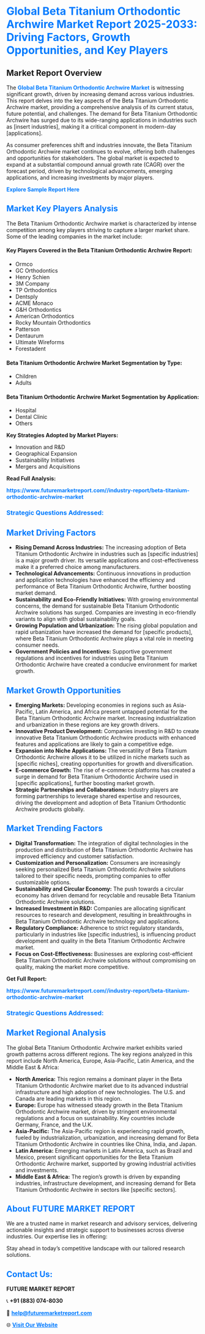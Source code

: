 <h1 style="color: #007BFF;">Global Beta Titanium Orthodontic Archwire Market Report 2025-2033: Driving Factors, Growth Opportunities, and Key Players</h1>

<section id="overview">
<h2>Market Report Overview</h2>
<p>The <a href="https://www.futuremarketreport.com//industry-report/beta-titanium-orthodontic-archwire-market" style="color: #007BFF; text-decoration: none;"><strong>Global Beta Titanium Orthodontic Archwire Market</strong></a> is witnessing significant growth, driven by increasing demand across various industries. This report delves into the key aspects of the Beta Titanium Orthodontic Archwire market, providing a comprehensive analysis of its current status, future potential, and challenges. The demand for Beta Titanium Orthodontic Archwire has surged due to its wide-ranging applications in industries such as [insert industries], making it a critical component in modern-day [applications].</p>
<p>As consumer preferences shift and industries innovate, the Beta Titanium Orthodontic Archwire market continues to evolve, offering both challenges and opportunities for stakeholders. The global market is expected to expand at a substantial compound annual growth rate (CAGR) over the forecast period, driven by technological advancements, emerging applications, and increasing investments by major players.</p>
</section>

<section id="overview">
<p><a href="https://www.futuremarketreport.com//request-sample/reportId=78085" style="color: #007BFF; text-decoration: none;"><strong>Explore Sample Report Here</strong></a></p>
</section>

<section id="key-players">
<h2 style="color: #007BFF;">Market Key Players Analysis</h2>
<p>The Beta Titanium Orthodontic Archwire market is characterized by intense competition among key players striving to capture a larger market share. Some of the leading companies in the market include:</p>
<h4>Key Players Covered in the Beta Titanium Orthodontic Archwire Report:</h4>
<ul><li>Ormco</li><li>GC Orthodontics</li><li>Henry Schien</li><li>3M Company</li><li>TP Orthodontics</li><li>Dentsply</li><li>ACME Monaco</li><li>G&amp;H Orthodontics</li><li>American Orthodontics</li><li>Rocky Mountain Orthodontics</li><li>Patterson</li><li>Dentaurum</li><li>Ultimate Wireforms</li><li>Forestadent</li></ul>
<h4>Beta Titanium Orthodontic Archwire Market Segmentation by Type:</h4>
<ul><li>Children</li><li>Adults</li></ul>

<h4>Beta Titanium Orthodontic Archwire Market Segmentation by Application:</h4>
<ul><li>Hospital</li><li>Dental Clinic</li><li>Others</li></ul>
<p><strong>Key Strategies Adopted by Market Players:</strong></p>
<ul>
<li>Innovation and R&D</li>
<li>Geographical Expansion</li>
<li>Sustainability Initiatives</li>
<li>Mergers and Acquisitions</li>
</ul>
</section>

<section>
<p><strong>Read Full Analysis: </strong></p><a href="https://www.futuremarketreport.com//industry-report/beta-titanium-orthodontic-archwire-market" style="color: #007BFF; text-decoration: none;"><strong>https://www.futuremarketreport.com//industry-report/beta-titanium-orthodontic-archwire-market</strong></a>
<h3 style="color: #007BFF;">Strategic Questions Addressed:</h3>
</section>

<section id="driving-factors">
<h2 style="color: #007BFF;">Market Driving Factors</h2>
<ul>
<li><strong>Rising Demand Across Industries:</strong> The increasing adoption of Beta Titanium Orthodontic Archwire in industries such as [specific industries] is a major growth driver. Its versatile applications and cost-effectiveness make it a preferred choice among manufacturers.</li>
<li><strong>Technological Advancements:</strong> Continuous innovations in production and application technologies have enhanced the efficiency and performance of Beta Titanium Orthodontic Archwire, further boosting market demand.</li>
<li><strong>Sustainability and Eco-Friendly Initiatives:</strong> With growing environmental concerns, the demand for sustainable Beta Titanium Orthodontic Archwire solutions has surged. Companies are investing in eco-friendly variants to align with global sustainability goals.</li>
<li><strong>Growing Population and Urbanization:</strong> The rising global population and rapid urbanization have increased the demand for [specific products], where Beta Titanium Orthodontic Archwire plays a vital role in meeting consumer needs.</li>
<li><strong>Government Policies and Incentives:</strong> Supportive government regulations and incentives for industries using Beta Titanium Orthodontic Archwire have created a conducive environment for market growth.</li>
</ul>
</section>

<section id="growth-opportunities">
<h2 style="color: #007BFF;">Market Growth Opportunities</h2>
<ul>
<li><strong>Emerging Markets:</strong> Developing economies in regions such as Asia-Pacific, Latin America, and Africa present untapped potential for the Beta Titanium Orthodontic Archwire market. Increasing industrialization and urbanization in these regions are key growth drivers.</li>
<li><strong>Innovative Product Development:</strong> Companies investing in R&D to create innovative Beta Titanium Orthodontic Archwire products with enhanced features and applications are likely to gain a competitive edge.</li>
<li><strong>Expansion into Niche Applications:</strong> The versatility of Beta Titanium Orthodontic Archwire allows it to be utilized in niche markets such as [specific niches], creating opportunities for growth and diversification.</li>
<li><strong>E-commerce Growth:</strong> The rise of e-commerce platforms has created a surge in demand for Beta Titanium Orthodontic Archwire used in [specific applications], further boosting market growth.</li>
<li><strong>Strategic Partnerships and Collaborations:</strong> Industry players are forming partnerships to leverage shared expertise and resources, driving the development and adoption of Beta Titanium Orthodontic Archwire products globally.</li>
</ul>
</section>

<section id="trending-factors">
<h2 style="color: #007BFF;">Market Trending Factors</h2>
<ul>
<li><strong>Digital Transformation:</strong> The integration of digital technologies in the production and distribution of Beta Titanium Orthodontic Archwire has improved efficiency and customer satisfaction.</li>
<li><strong>Customization and Personalization:</strong> Consumers are increasingly seeking personalized Beta Titanium Orthodontic Archwire solutions tailored to their specific needs, prompting companies to offer customizable options.</li>
<li><strong>Sustainability and Circular Economy:</strong> The push towards a circular economy has driven demand for recyclable and reusable Beta Titanium Orthodontic Archwire solutions.</li>
<li><strong>Increased Investment in R&D:</strong> Companies are allocating significant resources to research and development, resulting in breakthroughs in Beta Titanium Orthodontic Archwire technology and applications.</li>
<li><strong>Regulatory Compliance:</strong> Adherence to strict regulatory standards, particularly in industries like [specific industries], is influencing product development and quality in the Beta Titanium Orthodontic Archwire market.</li>
<li><strong>Focus on Cost-Effectiveness:</strong> Businesses are exploring cost-efficient Beta Titanium Orthodontic Archwire solutions without compromising on quality, making the market more competitive.</li>
</ul>
</section>

<section>
<p><strong>Get Full Report: </strong></p><a href="https://www.futuremarketreport.com//industry-report/beta-titanium-orthodontic-archwire-market" style="color: #007BFF; text-decoration: none;"><strong>https://www.futuremarketreport.com//industry-report/beta-titanium-orthodontic-archwire-market</strong></a>
<h3 style="color: #007BFF;">Strategic Questions Addressed:</h3>
</section>


<section id="regional-analysis">
<h2 style="color: #007BFF;">Market Regional Analysis</h2>
<p>The global Beta Titanium Orthodontic Archwire market exhibits varied growth patterns across different regions. The key regions analyzed in this report include North America, Europe, Asia-Pacific, Latin America, and the Middle East & Africa:</p>
<ul>
<li><strong>North America:</strong> This region remains a dominant player in the Beta Titanium Orthodontic Archwire market due to its advanced industrial infrastructure and high adoption of new technologies. The U.S. and Canada are leading markets in this region.</li>
<li><strong>Europe:</strong> Europe has witnessed steady growth in the Beta Titanium Orthodontic Archwire market, driven by stringent environmental regulations and a focus on sustainability. Key countries include Germany, France, and the U.K.</li>
<li><strong>Asia-Pacific:</strong> The Asia-Pacific region is experiencing rapid growth, fueled by industrialization, urbanization, and increasing demand for Beta Titanium Orthodontic Archwire in countries like China, India, and Japan.</li>
<li><strong>Latin America:</strong> Emerging markets in Latin America, such as Brazil and Mexico, present significant opportunities for the Beta Titanium Orthodontic Archwire market, supported by growing industrial activities and investments.</li>
<li><strong>Middle East & Africa:</strong> The region’s growth is driven by expanding industries, infrastructure development, and increasing demand for Beta Titanium Orthodontic Archwire in sectors like [specific sectors].</li>
</ul>
</section>

<footer>
<h2 style="color: #007BFF;">About FUTURE MARKET REPORT</h2>
<p>We are a trusted name in market research and advisory services, delivering actionable insights and strategic support to businesses across diverse industries. Our expertise lies in offering:</p>

<p>Stay ahead in today’s competitive landscape with our tailored research solutions.</p>

<h2 style="color: #007BFF;">Contact Us:</h2>
<p><strong>FUTURE MARKET REPORT</strong></p>
<p>📞 <strong>+91 (883) 074-8030</strong></p>
<p>📧 <strong><a href="mailto:help@futuremarketreport.com" style="color: #007BFF;">help@futuremarketreport.com</a></strong></p>
<p>🌐 <strong><a href="https://www.futuremarketreport.com/" style="color: #007BFF;">Visit Our Website</a></strong></p>
</footer>